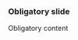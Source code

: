 <!--

author: Alexander Buhl

script: Module.js
script: ElmMain.js

@Player_init: <script>var placeholder=0; </script><div id="player"></div><script>create_and_change_player(@0)</script>
@Player_pause: <script>pausePlayer()</script>
@Player_play: <script>playPlayer()</script>
@Player_stop: <script>stopPlayer()</script>
@Player_seekTo: <script>seekToPlayer(@0)</script>

-->

### Obligatory slide

Obligatory content
